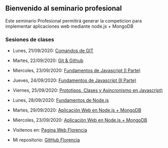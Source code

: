 ## Bienvenido al seminario profesional

Este seminario Profesional permitirá generar la competicion para implementar aplicaciones web mediante node.js + MongoDB

### Sesiones de clases

- Lunes, 21/09/2020: [Comandos de GIT](https://www.youtube.com/watch?v=tIicUjAI_Hk&t=87s)
- Martes, 22/09/2020: [Git & Github](https://www.youtube.com/watch?v=HNBR3OmeyZw&t=3484s)
- Miercoles, 23/09/2020: [Fundamentos de Javascript (I Parte)](https://www.youtube.com/watch?v=1gkGuONRvJw&t=4s)
- Jueves, 24/09/2020: [Fundamentos de Javascript (II Parte)](https://www.youtube.com/watch?v=D2cD55oZ_TI)
- Viernes, 25/09/2020: [Prototipos, Clases y Asincronismo en Javascript)](https://www.youtube.com/watch?v=uUf-JDhDBoU)
- Lunes, 28/09/2020: [Fundamentos de Node.js](https://www.youtube.com/watch?v=ZHAnQZGIvrw&t=2313s)
- Martes, 29/09/2020: [Aplicación Web en Node.js + MongoDB](https://www.youtube.com/watch?v=4FgRUG0hHdw)
- Miercoles, 23/09/2020: [Aplicación Web en Node.js + MongoDB](https://www.youtube.com/watch?v=4FgRUG0hHdw)


- Visitenos en: [Pagina Web Florencia](https://luiggyflorencia.github.io/Periodo-P56/)
- Mi repositorio: [GitHub Florencia](https://github.com/LuiggyFlorencia/Periodo-P56.git)
